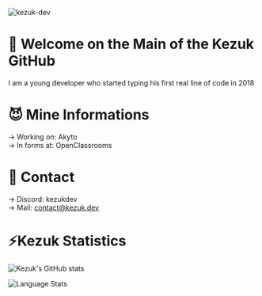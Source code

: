 <p align="left"> <img src="https://komarev.com/ghpvc/?username=kezuk-dev&label=Profile%20views&color=0e75b6&style=flat" alt="kezuk-dev" /> </p>

# 💼 Welcome on the Main of the Kezuk GitHub
I am a young developer who started typing his first real line of code in 2018

# 😈 Mine Informations
 -> Working on: Akyto\
 -> In forms at: OpenClassrooms

# 🤖 Contact
 -> Discord: kezukdev\
 -> Mail: contact@kezuk.dev
 
 # ⚡️Kezuk Statistics
![Kezuk's GitHub stats](https://github-readme-stats.vercel.app/api?username=kezuk-dev&count_private=true)

<img align="left" alt="Language Stats" src="https://github-readme-stats.anuraghazra1.vercel.app/api/top-langs/?username=kezuk-dev&show_icons=true&theme=dark" />
